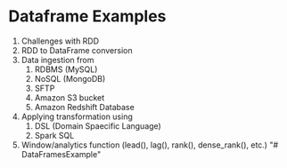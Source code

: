 # Dataframe Examples
1. Challenges with RDD
2. RDD to DataFrame conversion
3. Data ingestion from 
    1. RDBMS (MySQL)
    2. NoSQL (MongoDB)
    3. SFTP 
    4. Amazon S3 bucket
    5. Amazon Redshift Database
4. Applying transformation using
    1. DSL (Domain Spaecific Language)
    2. Spark SQL
5. Window/analytics function (lead(), lag(), rank(), dense_rank(), etc.)
"# DataFramesExample" 

